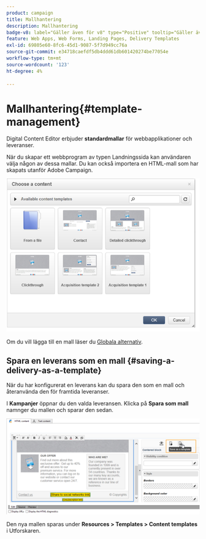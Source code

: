 ```yaml
---
product: campaign
title: Mallhantering
description: Mallhantering
badge-v8: label="Gäller även för v8" type="Positive" tooltip="Gäller även Campaign v8"
feature: Web Apps, Web Forms, Landing Pages, Delivery Templates
exl-id: 69805e60-8fc6-45d1-9087-5f7d949cc76a
source-git-commit: e34718caefdf5db4ddd61db601420274be77054e
workflow-type: tm+mt
source-wordcount: '123'
ht-degree: 4%

---
```


# Mallhantering{#template-management}



Digital Content Editor erbjuder **standardmallar** för webbapplikationer och leveranser.

När du skapar ett webbprogram av typen Landningssida kan användaren välja någon av dessa mallar. Du kan också importera en HTML-mall som har skapats utanför Adobe Campaign.

![](assets/dce_popup_templatechoice.png)

Om du vill lägga till en mall läser du [Globala alternativ](content-editor-interface.md#global-options).

## Spara en leverans som en mall {#saving-a-delivery-as-a-template}

När du har konfigurerat en leverans kan du spara den som en mall och återanvända den för framtida leveranser.

I **Kampanjer** öppnar du den valda leveransen. Klicka på **Spara som mall** namnger du mallen och sparar den sedan.

![](assets/dce_save_model.png)

Den nya mallen sparas under **Resources > Templates > Content templates** i Utforskaren.
